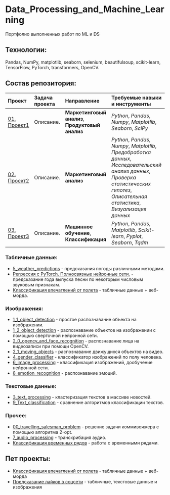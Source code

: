 # Data_Processing_and_Machine_Learning
Портфолио выполненных работ по ML и DS

## Технологии:
Pandas, NumPy, matplotlib, seaborn, selenium, beautifulsoup, scikit-learn, TensorFlow, PyTorch, transformers, OpenCV.

## Состав репозитория:

|**Проект**|**Задача проекта**|**Направление**|**Требуемые навыки и инструменты**|
|:-----------------|:-------------------------------|:-----------|:-----------|
|[01. Проект1](ссылка)  |  Описание.|  **Маркетинговый анализ**, **Продуктовый анализ**  | *Python*, *Pandas*, *Numpy*, *Matplotlib*, *Seaborn*, *SciPy*  |
|[02. Проект2](ссылка)|Описание.|**Маркетинговый анализ**|*Python*, *Pandas*, *Numpy*, *Matplotlib*, *Предобработка данных*, *Исследовательский анализ данных*, *Проверка статистических гипотез*, *Описательная статистика*, *Визуализация данных*|
|[03. Проект3](ссылка)|Описание.|**Машинное обучение**, **Классификация**|*Python*, *Pandas*, *Matplotlib*, *Scikit-learn*, *Pyplot*, *Seaborn*, *Tqdm*|

### Табличные данные:
* [5_weather_predictions](https://github.com/goralex02/Data_Processing_and_Machine_Learning/blob/main/5_weather_predictions.ipynb) - предсказания погоды различными методами.
* [Регрессия с PyTorch. Полносвязные нейронные сети.](https://github.com/goralex02/Data_Processing_and_Machine_Learning/blob/main/PyTorch_regression_fully_connected.ipynb)  - предсказание года выпуска песни по некоторым числовым звуковым признакам.
* [Классификация впечатлений от полета](https://github.com/goralex02/Flight_satisfaction)  - табличные данные + веб-морда.
### Изображения:
* [1_1_object_detection](https://github.com/goralex02/Data_Processing_and_Machine_Learning/blob/main/1_1_object_detection.ipynb) - простое распознавание объекта на изображении.
* [1_2_object_detection](https://github.com/goralex02/Data_Processing_and_Machine_Learning/blob/main/1_2_object_detecting_ipynb.ipynb) - распознавание объектов на изображении с помощью сверточной нейронной сети.
* [2_0_opencv_and_face_recognition](https://github.com/goralex02/Data_Processing_and_Machine_Learning/blob/main/2_0_opencv_and_face_recognition.ipynb) - распознавание лица на видеозаписи при помощи OpenCV.
* [2_1_moving_objects](https://github.com/goralex02/Data_Processing_and_Machine_Learning/blob/main/2_1_moving_objects.ipynb) - распознавание движущихся объектов на видео.
* [4_gender_classifier](https://github.com/goralex02/Data_Processing_and_Machine_Learning/blob/main/4_gender_classification.ipynb) - классификатор изображений по полу человека.
* [6_image_processing](https://github.com/goralex02/Data_Processing_and_Machine_Learning/blob/main/6_image_processing.ipynb) - классификация изображений, дообучение нейронной сети.
* [8_emotion_recognition](https://github.com/goralex02/Data_Processing_and_Machine_Learning/blob/main/8_emotion_recognition.ipynb) - распознавание эмоций.
### Текстовые данные:
* [3_text_processing](https://github.com/goralex02/Data_Processing_and_Machine_Learning/blob/main/3_Text_processing.ipynb) - кластеризация текстов в массиве новостей.
* [9_Text_classification](https://github.com/goralex02/Data_Processing_and_Machine_Learning/blob/main/9_Text_classification.ipynb) - сравнение алгоритмов классификации текстов.
### Прочее:
* [00_travelling_salesman_problem](https://github.com/goralex02/Data_Processing_and_Machine_Learning/blob/main/00_travelling_salesman_problem.m) - решение задачи коммивояжера с помощью алгоритма 2-opt.
* [7_audio_processing](https://github.com/goralex02/Data_Processing_and_Machine_Learning/blob/main/7_AudioProcessing.ipynb) - транскрибация аудио.
* [Классификация временных рядов](https://github.com/goralex02/vk-ds-test-2024/blob/main/solution.ipynb) - работа с временными рядами.

## Пет проекты:

* [Классификация впечатлений от полета](https://github.com/goralex02/Flight_satisfaction) - табличные данные + веб-морда
* [Предсказание лайков в соцсети](https://github.com/goralex02/Likes_prediction) - табличные, текстовые данные и изображения

